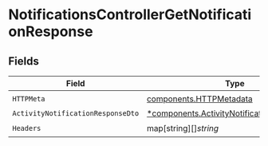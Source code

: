 # NotificationsControllerGetNotificationResponse


## Fields

| Field                                                                                                     | Type                                                                                                      | Required                                                                                                  | Description                                                                                               |
| --------------------------------------------------------------------------------------------------------- | --------------------------------------------------------------------------------------------------------- | --------------------------------------------------------------------------------------------------------- | --------------------------------------------------------------------------------------------------------- |
| `HTTPMeta`                                                                                                | [components.HTTPMetadata](../../models/components/httpmetadata.md)                                        | :heavy_check_mark:                                                                                        | N/A                                                                                                       |
| `ActivityNotificationResponseDto`                                                                         | [*components.ActivityNotificationResponseDto](../../models/components/activitynotificationresponsedto.md) | :heavy_minus_sign:                                                                                        | OK                                                                                                        |
| `Headers`                                                                                                 | map[string][]*string*                                                                                     | :heavy_check_mark:                                                                                        | N/A                                                                                                       |
